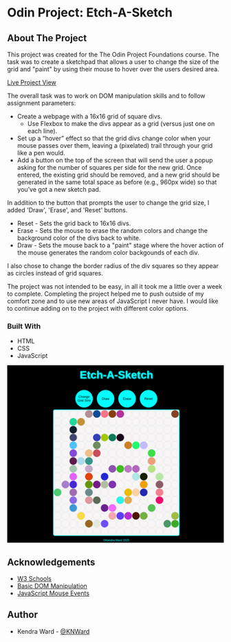 # Odin Project: Etch-A-Sketch

## About The Project

This project was created for the The Odin Project Foundations course. The task was to create a sketchpad that allows a user to change the size of the grid and "paint" by using their mouse to hover over the users desired area.

[Live Project View](https://knward.github.io/Odin-Etch-A-Sketch/)

The overall task was to work on DOM manipulation skills and to follow assignment parameters:

- Create a webpage with a 16x16 grid of square divs.
  - Use Flexbox to make the divs appear as a grid (versus just one on each line).
- Set up a “hover” effect so that the grid divs change color when your mouse passes over them, leaving a (pixelated) trail through your grid like a pen would.
- Add a button on the top of the screen that will send the user a popup asking for the number of squares per side for the new grid. Once entered, the existing grid should be removed, and a new grid should be generated in the same total space as before (e.g., 960px wide) so that you’ve got a new sketch pad.

In addition to the button that prompts the user to change the grid size, I added 'Draw', 'Erase', and 'Reset' buttons.

- Reset - Sets the grid back to 16x16 divs.
- Erase - Sets the mouse to erase the random colors and change the background color of the divs back to white.
- Draw - Sets the mouse back to a "paint" stage where the hover action of the mouse generates the random color backgounds of each div.

I also chose to change the border radius of the div squares so they appear as circles instead of grid squares.

The project was not intended to be easy, in all it took me a little over a week to complete. Completing the project helped me to push outside of my comfort zone and to use new areas of JavaScript I never have. I would like to continue adding on to the project with different color options.

### Built With

- HTML
- CSS
- JavaScript

![](images/EASscreenshot.png)

## Acknowledgements

- [W3 Schools](https://www.w3schools.com/)
- [Basic DOM Manipulation](https://developer.mozilla.org/en-US/docs/Learn_web_development/Core/Scripting/DOM_scripting#active_learning_basic_dom_manipulation)
- [JavaScript Mouse Events](https://www.javascripttutorial.net/javascript-dom/javascript-mouse-events/)

## Author

- Kendra Ward - [@KNWard](https://github.com/KNWard)
